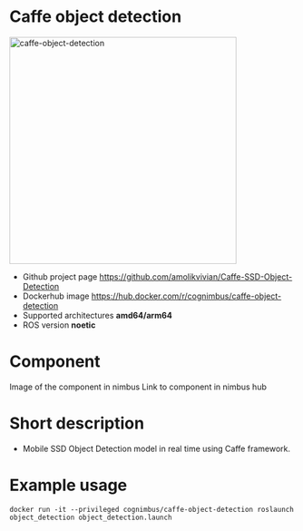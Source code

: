 # Caffe object detection

<img src="./caffe-object-detection/caffe-object-detection.jpg" alt="caffe-object-detection" width="400"/>

* Github project page <a href="https://github.com/amolikvivian/Caffe-SSD-Object-Detection">https://github.com/amolikvivian/Caffe-SSD-Object-Detection</a>
* Dockerhub image https://hub.docker.com/r/cognimbus/caffe-object-detection
* Supported architectures <b>amd64/arm64</b>
* ROS version <b>noetic</b>


# Component
Image of the component in nimbus
Link to component in nimbus hub

# Short description
* Mobile SSD Object Detection model in real time using Caffe framework.

# Example usage
```
docker run -it --privileged cognimbus/caffe-object-detection roslaunch object_detection object_detection.launch
```


